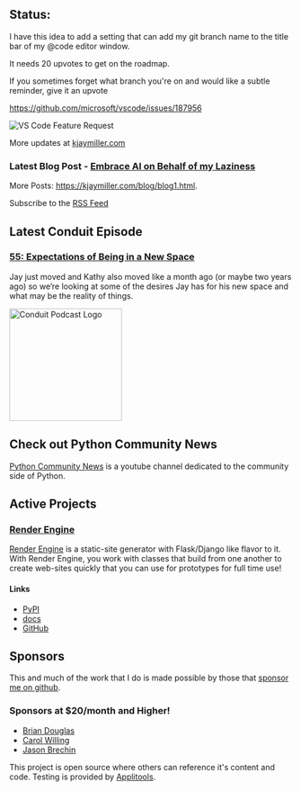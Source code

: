 ## Status:
<p>I have this idea to add a setting that can add my git branch name to the title bar of my @code editor window.</p>

<p>It needs 20 upvotes to get on the roadmap.</p>

<p>If you sometimes forget what branch you're on and would like a subtle reminder, give it an upvote</p>

<p><a href="https://github.com/microsoft/vscode/issues/187956">https://github.com/microsoft/vscode/issues/187956</a></p>

<p><img alt="VS Code Feature Request" src="https://kjaymiller.azureedge.net/media/vs-code%20feaure%20request.png" /></p>

More updates at [kjaymiller.com](https://kjaymiller.com/microblog/microblog)

### Latest Blog Post - [Embrace AI on Behalf of my Laziness](https://kjaymiller.com/blog/embrace-ai-on-behalf-of-my-laziness.html)

More Posts: <https://kjaymiller.com/blog/blog1.html>.

Subscribe to the [RSS Feed](https://kjaymiller.com/allposts.rss)


## Latest Conduit Episode
### [55: Expectations of Being in a New Space](http://relay.fm/conduit/55)
Jay just moved and Kathy also moved like a month ago (or maybe two years ago) so we’re looking at some of the desires Jay has for his new space and what may be the reality of things.

<img src="https://kjaymiller.s3-us-west-2.amazonaws.com/images/conduit_artwork.png" height="200" width="200" alt="Conduit Podcast Logo"/>

## Check out Python Community News
[Python Community News](https://youtube.com/@pycommunitynews) is a youtube channel dedicated to the community side of Python.

## Active Projects

### [Render Engine]
[Render Engine] is a static-site generator with Flask/Django like flavor to it.
With Render Engine, you work with classes that build from one another to create
web-sites quickly that you can use for prototypes for full time use!

#### Links
- [PyPI](https://pypi.org/project/render-engine)
- [docs](https://render-engine.readthedocs.io)
- [GitHub](https://github.com/kjaymiller/render_engine)

## Sponsors
This and much of the work that I do is made possible by those that [sponsor me
on github](https://github.com/sponsors/kjaymiller).

### Sponsors at $20/month and Higher!
- [Brian Douglas](https://github.com/bdougie)
- [Carol Willing](https://github.com/willingc)
- [Jason Brechin](https://github.com/brechin)


This project is open source where others can reference it's content and code. Testing is provided by [Applitools](https://www.applitools.com/).


[Render Engine]: https://render-engine.readthedocs.io